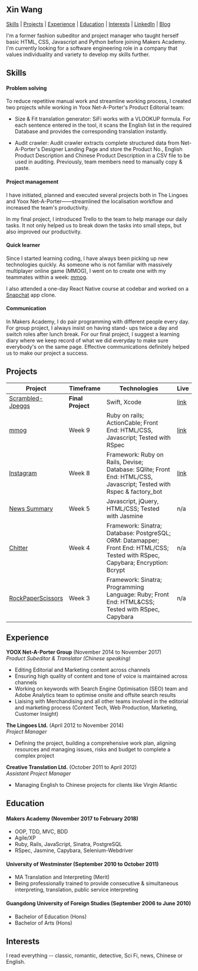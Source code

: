 ## Xin Wang

[Skills](#skills) | [Projects](#projects) | [Experience](#experience) | [Education](#education) | [Interests](#interests) | [LinkedIn](https://www.linkedin.com/in/xin-wang-9b9b4524/) | [Blog](https://medium.com/@shellywangxin)

I'm a former fashion subeditor and project manager who taught herself basic HTML, CSS, Javascript and Python before joining Makers Academy. I'm currently looking for a software engineering role in a company that values individuality and variety to develop my skills further.

## Skills

#### Problem solving
  To reduce repetitive manual work and streamline working process, I created two projects while working in Yoox Net-A-Porter's Product Editorial team:  

  - Size & Fit translation generator:
    SiFi works with a VLOOKUP formula. For each sentence entered in the tool, it scans the English list in the required Database and provides the corresponding translation instantly.

  - Audit crawler:
    Audit crawler extracts complete structured data from Net-A-Porter's Designer Landing Page and store the Product No., English Product Description and Chinese Product Description in a CSV file to be used in auditing. Previously, team members need to manually copy & paste.

#### Project management
  I have initiated, planned and executed several projects both in The Lingoes and Yoox Net-A-Porter——streamlined the localisation workflow and increased the team's productivity.

  In my final project, I introduced Trello to the team to help manage our daily tasks. It not only helped us to break down the tasks into small steps, but also improved our productivity.

#### Quick learner
  Since I started learning coding, I have always been picking up new technologies quickly. As someone who is not familiar with massively multiplayer online game (MMOG), I went on to create one with my teammates within a week: [mmog](https://github.com/Xin00163/mmog).

  I also attended a one-day React Native course at codebar and worked on a [Snapchat](https://github.com/Xin00163/SnapApp) app clone.


#### Communication
  In Makers Academy, I do pair programming with different people every day. For group project, I always insist on having stand- ups twice a day and switch roles after lunch break. For our final project, I suggest a learning diary where we keep record of what we did everyday to make sure everybody's on the same page. Effective communications definitely helped us to make our project a success.


## Projects
| Project                                                                                                                        | Timeframe                                                                                         | Technologies                                        | Live                                         
|---------------------------------------------------------------------------------------------------------------------------------|--------------------------------------------------------------------------------------------------|-------------------------------------------------------|-------------------------------------------------------|
| [Scrambled-Jpeggs](https://github.com/GeorgeWhiting/Scrambled-Jpeggs) | **Final Project**  | Swift, Xcode |  [link](https://www.facebook.com/MakersAcademy/videos/1589442717816106/?t=1386) |
| [mmog](https://github.com/Xin00163/mmog) | Week 9  | Ruby on rails; ActionCable; Front End: HTML/CSS, Javascript; Tested with RSpec| [link](http://strepsils.herokuapp.com/game) |
| [Instagram](https://github.com/Xin00163/instagram-challenge) |  Week 8  | Framework: Ruby on Rails, Devise; Database: SQlite; Front End: HTML/CSS, Javascript; Tested with Rspec & factory_bot | [link](https://xin-instagram.herokuapp.com/) |
| [News Summary](https://github.com/Xin00163/news-summary-challenge) | Week 5 | Javascript, jQuery, HTML/CSS; Tested with Jasmine | n/a |
| [Chitter](https://github.com/Xin00163/chitter-challenge) | Week 4 | Framework: Sinatra; Database: PostgreSQL; ORM: Datamapper; Front End: HTML/CSS; Tested with RSpec, Capybara; Encryption: Bcrypt| n/a |
| [RockPaperScissors](https://github.com/Xin00163/rps-challenge) | Week 3 | Framework: Sinatra; Programming Language: Ruby; Front End: HTML&CSS; Tested with RSpec, Capybara| n/a |

## Experience

**YOOX Net-A-Porter Group** (November 2014 to November 2017)    
*Product Subeditor & Translator (Chinese speaking)*  
- Editing Editorial and Marketing content across channels
- Ensuring high quality of content and tone of voice is maintained across channels
- Working on keywords with Search Engine Optimisation (SEO) team and Adobe Analytics team to optimise onsite and offsite search results
- Liaising with Merchandising and all other teams involved in the editorial and marketing process (Content Tech, Web Production, Marketing, Customer Insight)

**The Lingoes Ltd.** (April 2012 to November 2014)   
*Project Manager*  
- Defining the project, building a comprehensive work plan, aligning resources and managing issues, risks and budget to complete a complex project

**Creative Translation Ltd.**	(October 2011 to April 2012)   
*Assistant Project Manager*  
- Managing English to Chinese projects for clients like Virgin Atlantic

## Education

#### Makers Academy (November 2017 to February 2018)

- OOP, TDD, MVC, BDD
- Agile/XP
- Ruby, Rails, JavaScript, Sinatra, PostgreSQL
- RSpec, Jasmine, Capybara, Selenium-Webdriver

#### University of Westminster (September 2010 to October 2011)

- MA Translation and Interpreting (Merit)
- Being professionally trained to provide consecutive & simultaneous interpreting, translation, public service interpreting

#### Guangdong University of Foreign Studies (September 2006 to June 2010)

- Bachelor of Education (Hons)
- Bachelor of Arts (Hons)

## Interests
I read everything -- classic, romantic, detective, Sci Fi, news, Chinese or English.
